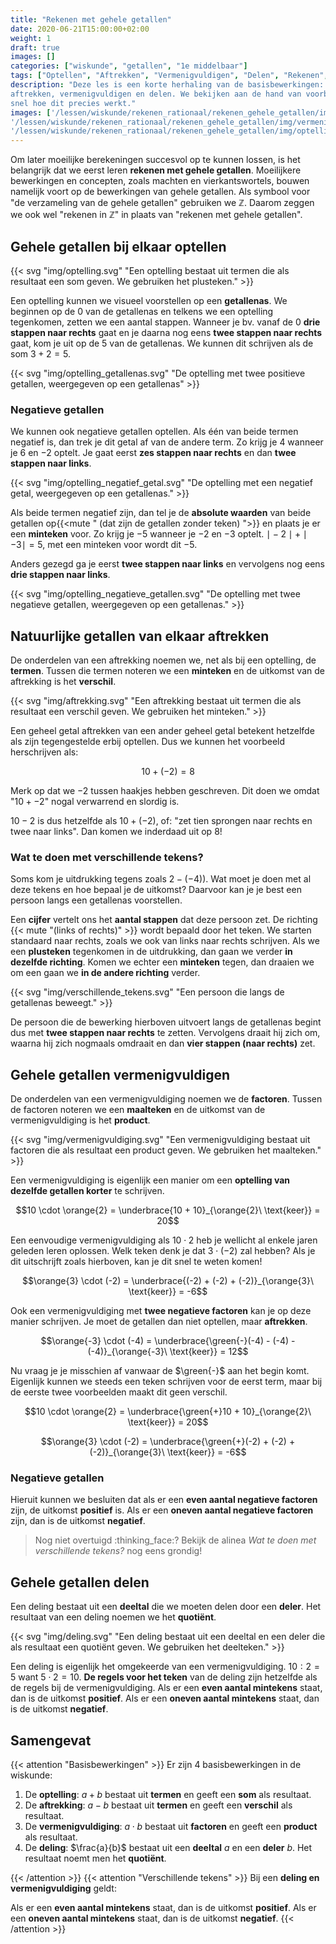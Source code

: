 ```yaml
---
title: "Rekenen met gehele getallen"
date: 2020-06-21T15:00:00+02:00
weight: 1
draft: true
images: []
categories: ["wiskunde", "getallen", "1e middelbaar"]
tags: ["Optellen", "Aftrekken", "Vermenigvuldigen", "Delen", "Rekenen", "Bewerkingen"]
description: "Deze les is een korte herhaling van de basisbewerkingen: optellen,
aftrekken, vermenigvuldigen en delen. We bekijken aan de hand van voorbeelden nog eens
snel hoe dit precies werkt."
images: ['/lessen/wiskunde/rekenen_rationaal/rekenen_gehele_getallen/img/optelling.png', '/lessen/wiskunde/rekenen_rationaal/rekenen_gehele_getallen/img/aftrekking.png',
'/lessen/wiskunde/rekenen_rationaal/rekenen_gehele_getallen/img/vermenigvuldiging.png', '/lessen/wiskunde/rekenen_rationaal/rekenen_gehele_getallen/img/deling.png',
'/lessen/wiskunde/rekenen_rationaal/rekenen_gehele_getallen/img/optelling_met_negatieve_getallen.png']
---
```

Om later moeilijke berekeningen succesvol op te kunnen lossen, is het belangrijk dat we eerst leren **rekenen met gehele getallen**. Moeilijkere bewerkingen en concepten, 
zoals machten en vierkantswortels, bouwen namelijk voort op de bewerkingen van gehele getallen. Als symbool voor "de verzameling van de gehele getallen" gebruiken we $\mathbb{Z}$. Daarom zeggen we ook wel "rekenen in $\mathbb{Z}$" in plaats van "rekenen met gehele getallen".

## Gehele getallen bij elkaar optellen

{{< svg "img/optelling.svg" "Een optelling bestaat uit termen die als resultaat een som geven. We gebruiken het plusteken." >}}

Een optelling kunnen we visueel voorstellen op een **getallenas**. We beginnen op de $0$ van de getallenas en telkens we een optelling tegenkomen, zetten we een aantal stappen. Wanneer je bv. vanaf de $0$ **drie stappen naar rechts** gaat en je daarna nog eens
**twee stappen naar rechts** gaat, kom je uit op de $5$ van de getallenas. We kunnen dit schrijven als de som $3 + 2 = 5$.

{{< svg "img/optelling_getallenas.svg" "De optelling met twee positieve getallen, weergegeven op een getallenas" >}}

### Negatieve getallen
We kunnen ook negatieve getallen optellen. Als één van beide termen negatief is, dan trek je dit getal
af van de andere term. Zo krijg je $4$ wanneer je $6$ en $-2$ optelt. Je gaat eerst **zes stappen naar rechts** en dan **twee stappen naar links**.

{{< svg "img/optelling_negatief_getal.svg" "De optelling met een negatief getal, weergegeven op een getallenas." >}}

Als beide termen negatief zijn, dan tel je de **absolute waarden** van beide getallen op{{<mute " (dat zijn de getallen zonder teken) ">}} en plaats
je er een **minteken** voor. Zo krijg je $-5$ wanneer je $-2$ en $-3$ optelt. $\mid -2\mid  + \mid -3 \mid = 5$, met een minteken voor wordt dit $-5$.

Anders gezegd ga je eerst **twee stappen naar links** en vervolgens nog eens **drie stappen naar links**.

{{< svg "img/optelling_negatieve_getallen.svg" "De optelling met twee negatieve getallen, weergegeven op een getallenas." >}}

## Natuurlijke getallen van elkaar aftrekken

De onderdelen van een aftrekking noemen we, net als bij een optelling, de **termen**. Tussen die termen noteren we een **minteken** en de uitkomst van de aftrekking is het **verschil**.

{{< svg "img/aftrekking.svg" "Een aftrekking bestaat uit termen die als resultaat een verschil geven. We gebruiken het minteken." >}}

Een geheel getal aftrekken van een ander geheel getal betekent hetzelfde als zijn tegengestelde erbij optellen. Dus we kunnen
het voorbeeld herschrijven als:

$$10 + (-2) = 8$$

Merk op dat we $-2$ tussen haakjes hebben geschreven. Dit doen we omdat "$10 + - 2$" nogal verwarrend en slordig is.

$10 - 2$ is dus hetzelfde als $10 + (-2)$, of: "zet tien sprongen naar rechts en twee naar links". Dan komen we inderdaad uit op $8$!

### Wat te doen met verschillende tekens?
Soms kom je uitdrukking tegens zoals $2 -(-4))$. Wat moet je doen met al deze tekens en hoe bepaal je de uitkomst? Daarvoor kan je je best een persoon
langs een getallenas voorstellen. 

Een **cijfer** vertelt ons het **aantal stappen** dat deze persoon zet. De richting {{< mute "(links of rechts)" >}} wordt bepaald
door het teken. We starten standaard naar rechts, zoals we ook van links naar rechts schrijven. Als we een **plusteken** tegenkomen in de uitdrukking, dan gaan we
verder **in dezelfde richting**. Komen we echter een **minteken** tegen, dan draaien we om een gaan we **in de andere richting** verder.

{{< svg "img/verschillende_tekens.svg" "Een persoon die langs de getallenas beweegt." >}}

De persoon die de bewerking hierboven uitvoert langs de getallenas begint dus met **twee stappen naar rechts** te zetten. Vervolgens draait hij zich om, waarna hij zich
nogmaals omdraait en dan **vier stappen (naar rechts)** zet.

## Gehele getallen vermenigvuldigen

De onderdelen van een vermenigvuldiging noemen we de **factoren**. Tussen de factoren noteren we een **maalteken** en de uitkomst van de vermenigvuldiging is het **product**.

{{< svg "img/vermenigvuldiging.svg" "Een vermenigvuldiging bestaat uit factoren die als resultaat een product geven. We gebruiken het maalteken." >}}

Een vermenigvuldiging is eigenlijk een manier om een **optelling van dezelfde getallen korter** te schrijven.

$$10 \cdot \orange{2} = \underbrace{10 + 10}_{\orange{2}\ \text{keer}} = 20$$

Een eenvoudige vermenigvuldiging als $10 \cdot 2$ heb je wellicht al enkele jaren geleden leren oplossen. Welk teken denk je dat $3 \cdot (-2)$ zal hebben? Als je dit uitschrijft zoals hierboven, kan je dit snel te weten komen!

$$\orange{3} \cdot (-2) = \underbrace{(-2) + (-2) + (-2)}_{\orange{3}\ \text{keer}} = -6$$

Ook een vermenigvuldiging met **twee negatieve factoren** kan je op deze manier schrijven. Je moet de getallen dan niet optellen,
maar **aftrekken**.

$$\orange{-3} \cdot (-4) = \underbrace{\green{-}(-4) - (-4) - (-4)}_{\orange{-3}\ \text{keer}} = 12$$

Nu vraag je je misschien af vanwaar de $\green{-}$ aan het begin komt. Eigenlijk kunnen we steeds een teken schrijven voor de eerst term,
maar bij de eerste twee voorbeelden maakt dit geen verschil. 

$$10 \cdot \orange{2} = \underbrace{\green{+}10 + 10}_{\orange{2}\ \text{keer}} = 20$$

$$\orange{3} \cdot (-2) = \underbrace{\green{+}(-2) + (-2) + (-2)}_{\orange{3}\ \text{keer}} = -6$$

### Negatieve getallen

Hieruit kunnen we besluiten dat als er een **even aantal negatieve factoren** zijn,
de uitkomst **positief** is. Als er een **oneven aantal negatieve factoren** zijn, dan is de uitkomst **negatief**.

> Nog niet overtuigd :thinking_face:? Bekijk de alinea *Wat te doen met verschillende tekens?* nog eens grondig!

## Gehele getallen delen

Een deling bestaat uit een **deeltal** die we moeten delen door een **deler**. Het resultaat van een deling noemen we het **quotiënt**.

{{< svg "img/deling.svg" "Een deling bestaat uit een deeltal en een deler die als resultaat een quotiënt geven. We gebruiken het deelteken." >}}

Een deling is eigenlijk het omgekeerde van een vermenigvuldiging.
$10 : 2 = 5$ want $5 \cdot 2 = 10$. **De regels voor het teken** van de deling zijn hetzelfde
als de regels bij de vermenigvuldiging. Als er een **even aantal mintekens** staat,
dan is de uitkomst **positief**. Als er een **oneven aantal mintekens** staat, dan is de uitkomst **negatief**.

## Samengevat
{{< attention "Basisbewerkingen" >}}
Er zijn 4 basisbewerkingen in de wiskunde:

1. De **optelling**: $a + b$ bestaat uit **termen** en geeft een **som** als resultaat.
2. De **aftrekking**: $a - b$ bestaat uit **termen** en geeft een **verschil** als resultaat.
3. De **vermenigvuldiging**: $a \cdot b$ bestaat uit **factoren** en geeft een **product** als resultaat.
4. De **deling**: $\frac{a}{b}$ bestaat uit een **deeltal** $a$ en een **deler** $b$. Het resultaat noemt men 
   het **quotiënt**.

{{< /attention >}}
{{< attention "Verschillende tekens" >}}
Bij een **deling en vermenigvuldiging** geldt: 

Als er een **even aantal mintekens** staat, dan is de uitkomst **positief**. 
Als er een **oneven aantal mintekens** staat, dan is de uitkomst **negatief**.
{{< /attention >}}
